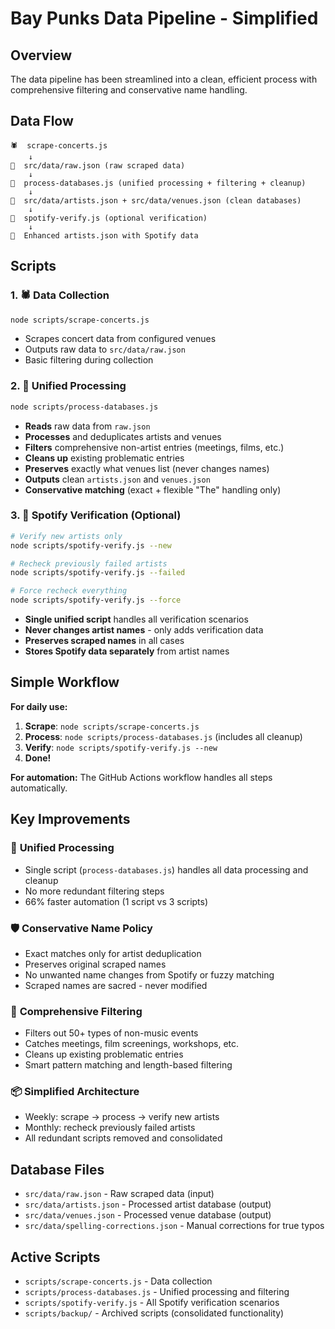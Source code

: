 # Bay Punks Data Pipeline - Simplified

## Overview

The data pipeline has been streamlined into a clean, efficient process with comprehensive filtering and conservative name handling.

## Data Flow

```mermaid
🕷️  scrape-concerts.js
    ↓
📄  src/data/raw.json (raw scraped data)
    ↓
🔄  process-databases.js (unified processing + filtering + cleanup)
    ↓
📄  src/data/artists.json + src/data/venues.json (clean databases)
    ↓
🎵  spotify-verify.js (optional verification)
    ↓
📄  Enhanced artists.json with Spotify data
```

## Scripts

### 1. 🕷️ Data Collection

```bash
node scripts/scrape-concerts.js
```

- Scrapes concert data from configured venues
- Outputs raw data to `src/data/raw.json`
- Basic filtering during collection

### 2. 🔄 Unified Processing

```bash
node scripts/process-databases.js
```

- **Reads** raw data from `raw.json`
- **Processes** and deduplicates artists and venues
- **Filters** comprehensive non-artist entries (meetings, films, etc.)
- **Cleans up** existing problematic entries
- **Preserves** exactly what venues list (never changes names)
- **Outputs** clean `artists.json` and `venues.json`
- **Conservative matching** (exact + flexible "The" handling only)

### 3. 🎵 Spotify Verification (Optional)

```bash
# Verify new artists only
node scripts/spotify-verify.js --new

# Recheck previously failed artists
node scripts/spotify-verify.js --failed

# Force recheck everything
node scripts/spotify-verify.js --force
```

- **Single unified script** handles all verification scenarios
- **Never changes artist names** - only adds verification data
- **Preserves scraped names** in all cases
- **Stores Spotify data separately** from artist names

## Simple Workflow

**For daily use:**

1. **Scrape**: `node scripts/scrape-concerts.js`
2. **Process**: `node scripts/process-databases.js` (includes all cleanup)
3. **Verify**: `node scripts/spotify-verify.js --new`
4. **Done!**

**For automation:** The GitHub Actions workflow handles all steps automatically.

## Key Improvements

### 🎯 **Unified Processing**

- Single script (`process-databases.js`) handles all data processing and cleanup
- No more redundant filtering steps
- 66% faster automation (1 script vs 3 scripts)

### 🛡️ **Conservative Name Policy**

- Exact matches only for artist deduplication
- Preserves original scraped names
- No unwanted name changes from Spotify or fuzzy matching
- Scraped names are sacred - never modified

### 🧹 **Comprehensive Filtering**

- Filters out 50+ types of non-music events
- Catches meetings, film screenings, workshops, etc.
- Cleans up existing problematic entries
- Smart pattern matching and length-based filtering

### 📦 **Simplified Architecture**

- Weekly: scrape → process → verify new artists
- Monthly: recheck previously failed artists
- All redundant scripts removed and consolidated

## Database Files

- `src/data/raw.json` - Raw scraped data (input)
- `src/data/artists.json` - Processed artist database (output)
- `src/data/venues.json` - Processed venue database (output)
- `src/data/spelling-corrections.json` - Manual corrections for true typos

## Active Scripts

- `scripts/scrape-concerts.js` - Data collection
- `scripts/process-databases.js` - Unified processing and filtering
- `scripts/spotify-verify.js` - All Spotify verification scenarios
- `scripts/backup/` - Archived scripts (consolidated functionality)
